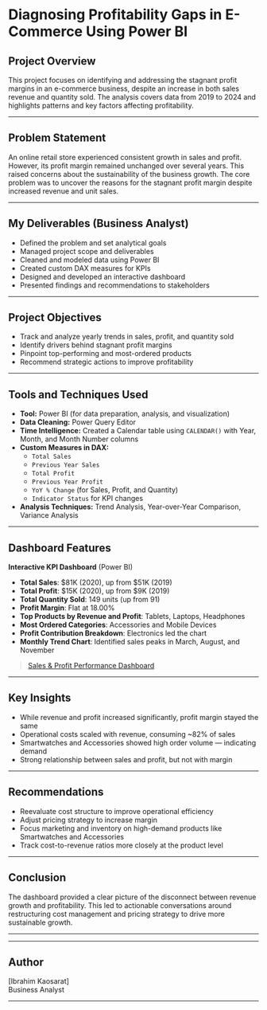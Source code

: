 # Diagnosing Profitability Gaps in E-Commerce Using Power BI

## Project Overview
This project focuses on identifying and addressing the stagnant profit margins in an e-commerce business, despite an increase in both sales revenue and quantity sold. The analysis covers data from 2019 to 2024 and highlights patterns and key factors affecting profitability.

---

## Problem Statement
An online retail store experienced consistent growth in sales and profit. However, its profit margin remained unchanged over several years. This raised concerns about the sustainability of the business growth. The core problem was to uncover the reasons for the stagnant profit margin despite increased revenue and unit sales.

---

## My Deliverables (Business Analyst)

- Defined the problem and set analytical goals
- Managed project scope and deliverables
- Cleaned and modeled data using Power BI
- Created custom DAX measures for KPIs
- Designed and developed an interactive dashboard
- Presented findings and recommendations to stakeholders

---

## Project Objectives
- Track and analyze yearly trends in sales, profit, and quantity sold
- Identify drivers behind stagnant profit margins
- Pinpoint top-performing and most-ordered products
- Recommend strategic actions to improve profitability

---

## Tools and Techniques Used
- **Tool:** Power BI (for data preparation, analysis, and visualization)
- **Data Cleaning:** Power Query Editor
- **Time Intelligence:** Created a Calendar table using `CALENDAR()` with Year, Month, and Month Number columns
- **Custom Measures in DAX:**
  - `Total Sales`
  - `Previous Year Sales`
  - `Total Profit`
  - `Previous Year Profit`
  - `YoY % Change` (for Sales, Profit, and Quantity)
  - `Indicator Status` for KPI changes
- **Analysis Techniques:** Trend Analysis, Year-over-Year Comparison, Variance Analysis

---

## Dashboard Features
**Interactive KPI Dashboard** (Power BI)
- **Total Sales**: $81K (2020), up from $51K (2019)
- **Total Profit**: $15K (2020), up from $9K (2019)
- **Total Quantity Sold**: 149 units (up from 91)
- **Profit Margin**: Flat at 18.00%
- **Top Products by Revenue and Profit**: Tablets, Laptops, Headphones
- **Most Ordered Categories**: Accessories and Mobile Devices
- **Profit Contribution Breakdown**: Electronics led the chart
- **Monthly Trend Chart**: Identified sales peaks in March, August, and November


> [Sales & Profit Performance Dashboard]((https://github.com/Kaosarat10/E-COMMERCE-Profitability-Gap-Analysis/blob/main/E-Commerce%20Profitability%20analysis%20dashboard.png))

---

## Key Insights
- While revenue and profit increased significantly, profit margin stayed the same
- Operational costs scaled with revenue, consuming ~82% of sales
- Smartwatches and Accessories showed high order volume — indicating demand
- Strong relationship between sales and profit, but not with margin

---

## Recommendations
- Reevaluate cost structure to improve operational efficiency
- Adjust pricing strategy to increase margin
- Focus marketing and inventory on high-demand products like Smartwatches and Accessories
- Track cost-to-revenue ratios more closely at the product level

---

## Conclusion
The dashboard provided a clear picture of the disconnect between revenue growth and profitability. This led to actionable conversations around restructuring cost management and pricing strategy to drive more sustainable growth.

---


---

## Author
[Ibrahim Kaosarat]  
Business Analyst

---

